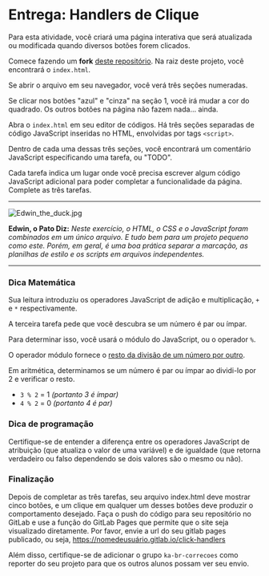 # Entrega: Handlers de Clique #

Para esta atividade, você criará uma página interativa que será atualizada ou modificada quando diversos botões forem clicados.

Comece fazendo um **fork** [deste repositório](https://gitlab.com/kenzie-academy-brasil/se/fe/getting-started-with-javascript/s_click-handlers). Na raiz deste projeto, você encontrará o `index.html`.

Se abrir o arquivo em seu navegador, você verá três seções numeradas.

Se clicar nos botões "azul" e "cinza" na seção 1, você irá mudar a cor do quadrado. Os outros botões na página não fazem nada… ainda.

Abra o `index.html` em seu editor de códigos. Há três seções separadas de código JavaScript inseridas no HTML, envolvidas por tags `<script>`.

Dentro de cada uma dessas três seções, você encontrará um comentário JavaScript especificando uma tarefa, ou "TODO".

Cada tarefa indica um lugar onde você precisa escrever algum código JavaScript adicional para poder completar a funcionalidade da página. Complete as três tarefas.

* * *

![Edwin_the_duck.jpg](https://i.snag.gy/xZgaDe.jpg)

**Edwin, o Pato Diz:** _Neste exercício, o HTML, o CSS e o JavaScript foram combinados em um único arquivo. E tudo bem para um projeto pequeno como este. Porém, em geral, é uma boa prática separar a marcação, as planilhas de estilo e os scripts em arquivos independentes._

* * *

### Dica Matemática ###

Sua leitura introduziu os operadores JavaScript de adição e multiplicação, `+` e `*` respectivamente.

A terceira tarefa pede que você descubra se um número é par ou ímpar.

Para determinar isso, você usará o módulo do JavaScript, ou o operador `%`.

O operador módulo fornece o [resto da divisão de um número por outro](https://www.mathsisfun.com/numbers/division-remainder.html).

Em aritmética, determinamos se um número é par ou ímpar ao dividi-lo por 2 e verificar o resto.

-   `3 % 2` = 1 _(portanto 3 é ímpar)_
-   `4 % 2` = 0 _(portanto 4 é par)_

### Dica de programação ###

Certifique-se de entender a diferença entre os operadores JavaScript de atribuição (que atualiza o valor de uma variável) e de igualdade (que retorna verdadeiro ou falso dependendo se dois valores são o mesmo ou não).

### Finalização ###

Depois de completar as três tarefas, seu arquivo index.html deve mostrar cinco botões, e um clique em qualquer um desses botões deve produzir o comportamento desejado. Faça o push do código para seu repositório no GitLab e use a função do GitLab Pages que permite que o site seja visualizado diretamente. Por favor, envie a url do seu gitlab pages publicado, ou seja, https://nomedeusuário.gitlab.io/click-handlers

Além disso, certifique-se de adicionar o grupo `ka-br-correcoes` como reporter do seu projeto para que os outros alunos possam ver seu envio.

